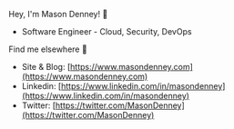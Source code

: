 Hey, I'm Mason Denney! 👋
- Software Engineer - Cloud, Security, DevOps

Find me elsewhere 👀
- Site & Blog: [https://www.masondenney.com](https://www.masondenney.com)
- Linkedin: [https://www.linkedin.com/in/masondenney](https://www.linkedin.com/in/masondenney)
- Twitter: [https://twitter.com/MasonDenney](https://twitter.com/MasonDenney)

